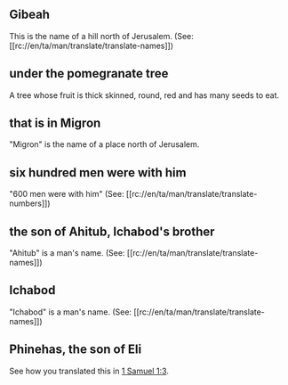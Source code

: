 ## Gibeah ##

This is the name of a hill north of Jerusalem. (See: [[rc://en/ta/man/translate/translate-names]])

## under the pomegranate tree ##

A tree whose fruit is thick skinned, round, red and has many seeds to eat.

## that is in Migron ##

"Migron" is the name of a place north of Jerusalem.

## six hundred men were with him ##

"600 men were with him" (See: [[rc://en/ta/man/translate/translate-numbers]])

## the son of Ahitub, Ichabod's brother ##

"Ahitub" is a man's name. (See: [[rc://en/ta/man/translate/translate-names]])

## Ichabod ##

"Ichabod" is a man's name. (See: [[rc://en/ta/man/translate/translate-names]])

## Phinehas, the son of Eli ##

See how you translated this in [1 Samuel 1:3](../01/03.md).
